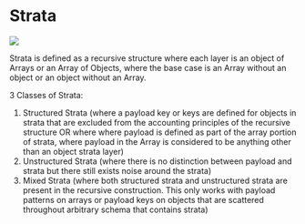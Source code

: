 # Strata

<img src='https://github.com/ItsZeusBro/Strata/blob/f969b7a2fa72b77677c2938214cd6d70c34879cd/strata.jpeg'/>

Strata is defined as a recursive structure where each layer is an object of Arrays or an Array of Objects, where the base case is an Array without an object or an object without an Array.


3 Classes of Strata:
1. Structured Strata (where a payload key or keys are defined for objects in strata that are excluded from the accounting principles of the recursive structure OR where where payload is defined as part of the array portion of strata, where payload in the Array is considered to be anything other than an object strata layer)
2. Unstructured Strata (where there is no distinction between payload and strata but there still exists noise around the strata)
3. Mixed Strata (where both structured strata and unstructured strata are present in the recursive construction. This only works with payload patterns on arrays or payload keys on objects that are scattered throughout arbitrary schema that contains strata)
